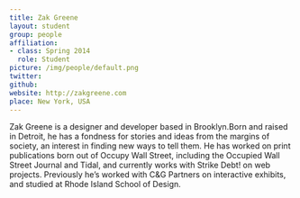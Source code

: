 ```yaml
---
title: Zak Greene
layout: student
group: people
affiliation:
- class: Spring 2014
  role: Student
picture: /img/people/default.png
twitter:
github:
website: http://zakgreene.com
place: New York, USA
---
```

Zak Greene is a designer and developer based in Brooklyn.Born and raised in Detroit, he has a fondness for stories and ideas from the margins of society, an interest in finding new ways to tell them. He has worked on print publications born out of Occupy Wall Street, including the Occupied Wall Street Journal and Tidal, and currently works with Strike Debt! on web projects. Previously he’s worked with C&G Partners on interactive exhibits, and studied at Rhode Island School of Design.
